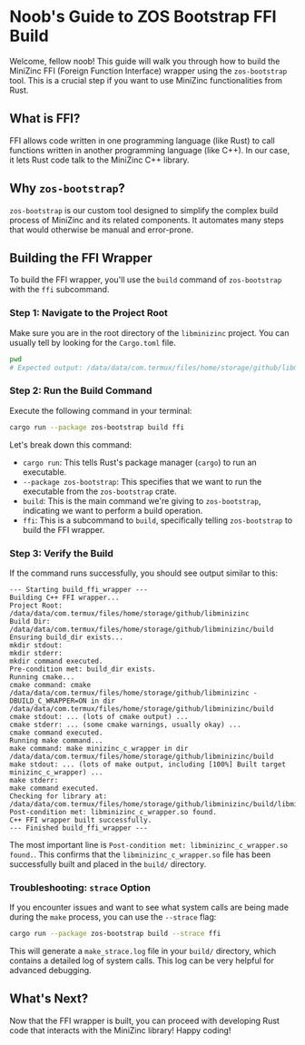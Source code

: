 # Noob's Guide to ZOS Bootstrap FFI Build

Welcome, fellow noob! This guide will walk you through how to build the MiniZinc FFI (Foreign Function Interface) wrapper using the `zos-bootstrap` tool. This is a crucial step if you want to use MiniZinc functionalities from Rust.

## What is FFI?

FFI allows code written in one programming language (like Rust) to call functions written in another programming language (like C++). In our case, it lets Rust code talk to the MiniZinc C++ library.

## Why `zos-bootstrap`?

`zos-bootstrap` is our custom tool designed to simplify the complex build process of MiniZinc and its related components. It automates many steps that would otherwise be manual and error-prone.

## Building the FFI Wrapper

To build the FFI wrapper, you'll use the `build` command of `zos-bootstrap` with the `ffi` subcommand.

### Step 1: Navigate to the Project Root

Make sure you are in the root directory of the `libminizinc` project. You can usually tell by looking for the `Cargo.toml` file.

```bash
pwd
# Expected output: /data/data/com.termux/files/home/storage/github/libminizinc
```

### Step 2: Run the Build Command

Execute the following command in your terminal:

```bash
cargo run --package zos-bootstrap build ffi
```

Let's break down this command:
*   `cargo run`: This tells Rust's package manager (`cargo`) to run an executable.
*   `--package zos-bootstrap`: This specifies that we want to run the executable from the `zos-bootstrap` crate.
*   `build`: This is the main command we're giving to `zos-bootstrap`, indicating we want to perform a build operation.
*   `ffi`: This is a subcommand to `build`, specifically telling `zos-bootstrap` to build the FFI wrapper.

### Step 3: Verify the Build

If the command runs successfully, you should see output similar to this:

```
--- Starting build_ffi_wrapper ---
Building C++ FFI wrapper...
Project Root: /data/data/com.termux/files/home/storage/github/libminizinc
Build Dir: /data/data/com.termux/files/home/storage/github/libminizinc/build
Ensuring build_dir exists...
mkdir stdout: 
mkdir stderr: 
mkdir command executed.
Pre-condition met: build_dir exists.
Running cmake...
cmake command: cmake /data/data/com.termux/files/home/storage/github/libminizinc -DBUILD_C_WRAPPER=ON in dir /data/data/com.termux/files/home/storage/github/libminizinc/build
cmake stdout: ... (lots of cmake output) ...
cmake stderr: ... (some cmake warnings, usually okay) ...
cmake command executed.
Running make command...
make command: make minizinc_c_wrapper in dir /data/data/com.termux/files/home/storage/github/libminizinc/build
make stdout: ... (lots of make output, including [100%] Built target minizinc_c_wrapper) ...
make stderr: 
make command executed.
Checking for library at: /data/data/com.termux/files/home/storage/github/libminizinc/build/libminizinc_c_wrapper.so
Post-condition met: libminizinc_c_wrapper.so found.
C++ FFI wrapper built successfully.
--- Finished build_ffi_wrapper ---
```

The most important line is `Post-condition met: libminizinc_c_wrapper.so found.`. This confirms that the `libminizinc_c_wrapper.so` file has been successfully built and placed in the `build/` directory.

### Troubleshooting: `strace` Option

If you encounter issues and want to see what system calls are being made during the `make` process, you can use the `--strace` flag:

```bash
cargo run --package zos-bootstrap build --strace ffi
```

This will generate a `make_strace.log` file in your `build/` directory, which contains a detailed log of system calls. This log can be very helpful for advanced debugging.

## What's Next?

Now that the FFI wrapper is built, you can proceed with developing Rust code that interacts with the MiniZinc library! Happy coding!
